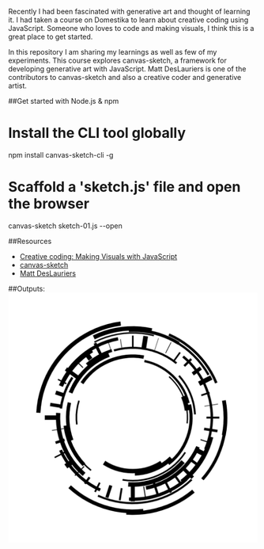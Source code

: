 Recently I had been fascinated with generative art and thought of learning it. I had taken a course on Domestika to learn about creative coding using JavaScript. Someone who loves to code and making visuals, I think this is a great place to get started.

In this repository I am sharing my learnings as well as few of my experiments. This course explores canvas-sketch, a framework for developing generative art with JavaScript. Matt DesLauriers is one of the contributors to canvas-sketch and also a creative coder and generative artist. 

##Get started with Node.js & npm

# Install the CLI tool globally
npm install canvas-sketch-cli -g

# Scaffold a 'sketch.js' file and open the browser
canvas-sketch sketch-01.js --open


##Resources
- [Creative coding: Making Visuals with JavaScript](https://www.domestika.org/en/courses/2729-creative-coding-making-visuals-with-javascript)
- [canvas-sketch](https://github.com/mattdesl/canvas-sketch)
- [Matt DesLauriers](https://www.mattdesl.com/)

##Outputs:
![sketch-02](/output/02/2021.09.24-23.28.03.png)
